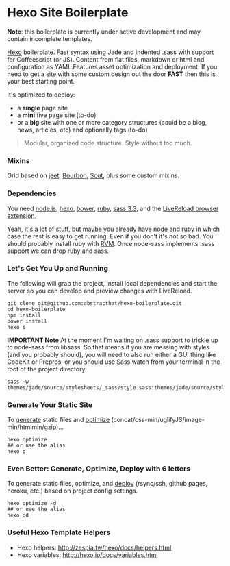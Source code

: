 # Hexo Site Boilerplate

**Note**: this boilerplate is currently under active development and may contain incomplete templates.

[Hexo](https://github.com/tommy351/hexo) boilerplate. Fast syntax using Jade and indented .sass with support for Coffeescript (or JS). Content from flat files, markdown or html and configuration as YAML.Features asset optimization and deployment. If you need to get a site with some custom design out the door **FAST** then this is your best starting point.

It's optimized to deploy:
- a **single** page site
- a **mini** five page site (to-do)
- or a **big** site with one or more category structures (could be a blog, news, articles, etc) and optionally tags (to-do)

> Modular, organized code structure. Style without too much.

### Mixins
Grid based on [jeet](http://jeet.gs/). [Bourbon](http://bourbon.io/docs/), [Scut](http://davidtheclark.github.io/scut/), plus some custom mixins.

### Dependencies
You need [node.js](http://nodejs.org/download/), [hexo](https://github.com/tommy351/hexo), [bower](http://bower.io/), [ruby](https://www.ruby-lang.org/), [sass 3.3](http://sass-lang.com/install), and the [LiveReload browser extension](http://feedback.livereload.com/knowledgebase/articles/86242-how-do-i-install-and-use-the-browser-extensions). 

Yeah, it's a lot of stuff, but maybe you already have node and ruby in which case the rest is easy to get running. Even if you don't it's not so bad. You should probably install ruby with [RVM](http://rvm.io). Once node-sass implements .sass support we can drop ruby and sass.

### Let's Get You Up and Running

The following will grab the project, install local dependencies and start the server so you can develop and preview changes with LiveReload.

```
git clone git@github.com:abstracthat/hexo-boilerplate.git
cd hexo-boilerplate
npm install
bower install
hexo s
```

**IMPORTANT Note** At the moment I'm waiting on .sass support to trickle up to node-sass from libsass. So that means if you are messing with styles (and you probably should), you will need to also run either a GUI thing like CodeKit or Prepros, or you should use Sass watch from your terminal in the root of the project directory.

```
sass -w themes/jade/source/stylesheets/_sass/style.sass:themes/jade/source/stylesheets/style.css
```

### Generate Your Static Site
To [generate](http://hexo.io/docs/generating.html) static files and [optimize](https://github.com/abstracthat/hexo-generator-optimize) (concat/css-min/uglifyJS/image-min/htmlmin/gzip)...

```
hexo optimize
## or use the alias
hexo o
```

### Even Better: Generate, Optimize, Deploy with 6 letters
To generate static files, optimize, and [deploy](http://hexo.io/docs/deployment.html) (rsync/ssh, github pages, heroku, etc.) based on project config settings.

```
hexo optimize -d
## or use the alias
hexo od
````

### Useful Hexo Template Helpers
- Hexo helpers: http://zespia.tw/hexo/docs/helpers.html
- Hexo variables: http://hexo.io/docs/variables.html